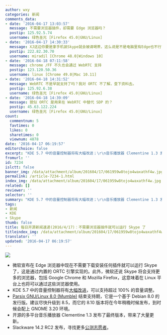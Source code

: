 ```yaml
---
author: wxy
categories: 新闻
comments_data:
- date: '2016-04-17 13:03:57'
  message: 不需要浏览器插件，却需要 Edge 浏览器吗？
  postip: 125.92.5.74
  username: 绿色圣光 [Firefox 45.0|GNU/Linux]
- date: '2016-04-17 14:30:33'
  message: XJ这边你要是拿手机装Skype就会被请喝茶，这么说是不是电脑里有Edge也不行了
  postip: 222.82.30.70
  username: miradil [Chrome 48.0|Windows 10]
- date: '2016-04-18 07:11:58'
  message: chrome /FF 不久也会通过 WebRTC 支持
  postip: 123.120.50.36
  username: linux [Chrome 49.0|Mac 10.11]
- date: '2016-04-18 14:31:52'
  message: WebRTC 不是早就支持了吗？我对 ORTC 不了解，查下资料去。
  postip: 125.92.6.38
  username: 绿色圣光 [Firefox 45.0|GNU/Linux]
- date: '2016-04-18 14:39:09'
  message: 貌似 ORTC 是用来在 WebRTC 中替代 SDP 的？
  postip: 45.63.122.224
  username: 绿色圣光 [Firefox 45.0|GNU/Linux]
count:
  commentnum: 5
  favtimes: 0
  likes: 0
  sharetimes: 0
  viewnum: 4878
date: '2016-04-17 06:19:57'
editorchoice: false
excerpt: "KDE 5.7 中的音量控制器将有大幅改进；\r\n音乐播放器 Clementine 1.3 发布了"
fromurl: ''
id: 7234
islctt: false
banner_img: /data/attachment/album/201604/17/061959w8tojo4waxathf4w.jpg
permalink: /article-7234-1.html
index_img: /data/attachment/album/201604/17/061959w8tojo4waxathf4w.jpg
related: []
reviewer: ''
selector: ''
summary: "KDE 5.7 中的音量控制器将有大幅改进；\r\n音乐播放器 Clementine 1.3 发布了"
tags:
- 新闻
- KDE
- Skype
thumb: false
title: 每日开源新闻速递(2016/4/17)：不需要浏览器插件就可以运行 Skype 了
titleindex_img: /data/attachment/album/201604/17/061959w8tojo4waxathf4w.jpg
translator: ''
updated: '2016-04-17 06:19:57'
---
```


![](/data/attachment/album/201604/17/061959w8tojo4waxathf4w.jpg)


* 微软宣布在 Edge 浏览器中现在不需要下载安装任何插件就可以运行 Skype 了，这是通过内置的 ORTC 引擎实现的。此外，微软还说 Skype 将会支持更多的浏览器，包括 Google Chrome 和 Mozilla Firefox，这意味着在 Linux 平台上也将可以通过这些浏览器使用。
* KDE 5.7 中的音量控制器将有[大幅改进](http://davidrosca.blogspot.ro/2016/04/audio-volume-improvements-in-plasma-57.html)，可以支持超过 100% 的音量调整。
* [Parsix GNU/Linux 8.0 (Mumble)](http://www.parsix.org/wiki/WikiStart) 结束支持期，它是一个基于 Debian 8.0 的发行版。建议尽快升级到 8.5，而它的 8.10 版本将在今年稍晚时候发布，到时候会配上 GNOME 3.20 环境。
* 开源的多平台音乐播放器 Clementine 1.3 发布了最终版本，带来了大量更新。
* Slackware 14.2 RC2 发布，寻找更多[公测志愿者](http://www.slackware.com/lists/)。